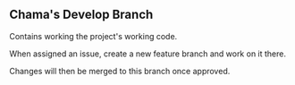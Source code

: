 ## Chama's Develop Branch

Contains working the project's working code.

When assigned an issue, create a new feature branch and work on it there. 

Changes will then be merged to this branch once approved.